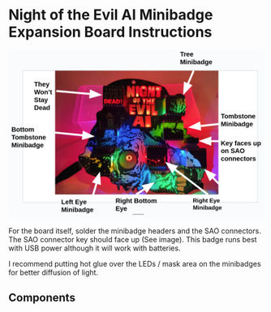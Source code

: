 # Night of the Evil AI Minibadge Expansion Board Instructions

<img src="night_evil_ai_minibadges.png" width="600" />

For the board itself, solder the minibadge headers and the SAO connectors. The SAO connector key should face up (See image).
This badge runs best with USB power although it will work with batteries. 

I recommend putting hot glue over the LEDs / mask area on the minibadges for better diffusion of light. 




## Components
